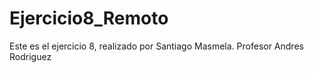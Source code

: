 # Ejercicio8_Remoto

Este es el ejercicio 8, realizado por Santiago Masmela.
Profesor Andres Rodriguez